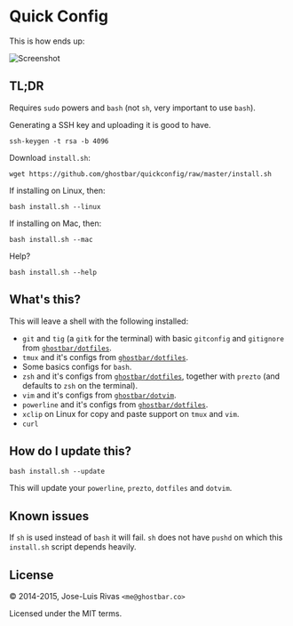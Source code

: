 Quick Config
============

This is how ends up:

![Screenshot](https://cldup.com/nQAaKxfu9o.png)

TL;DR
-----

Requires `sudo` powers and `bash` (not `sh`, very important to use `bash`).

Generating a SSH key and uploading it is good to have.

    ssh-keygen -t rsa -b 4096

Download `install.sh`:

    wget https://github.com/ghostbar/quickconfig/raw/master/install.sh

If installing on Linux, then:

    bash install.sh --linux

If installing on Mac, then:

    bash install.sh --mac

Help?

    bash install.sh --help

What's this?
------------
This will leave a shell with the following installed:

+ `git` and `tig` (a `gitk` for the terminal) with basic `gitconfig` and `gitignore` from [`ghostbar/dotfiles`](https://github.com/ghostbar/dotfiles).
+ `tmux` and it's configs from [`ghostbar/dotfiles`](https://github.com/ghostbar/dotfiles).
+ Some basics configs for `bash`.
+ `zsh` and it's configs from [`ghostbar/dotfiles`](https://github.com/ghostbar/dotfiles), together with `prezto` (and defaults to `zsh` on the terminal).
+ `vim` and it's configs from [`ghostbar/dotvim`](https://github.com/ghostbar/dotvim).
+ `powerline` and it's configs from [`ghostbar/dotfiles`](https://github.com/ghostbar/dofiles).
+ `xclip` on Linux for copy and paste support on `tmux` and `vim`.
+ `curl`

How do I update this?
---------------------

    bash install.sh --update

This will update your `powerline`, `prezto`, `dotfiles` and `dotvim`.

Known issues
------------
If `sh` is used instead of `bash` it will fail. `sh` does not have `pushd` on which this `install.sh` script depends heavily.

License
-------
© 2014-2015, Jose-Luis Rivas `<me@ghostbar.co>`

Licensed under the MIT terms.
